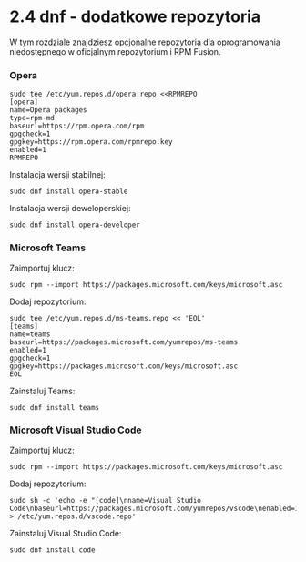 # 2.4 dnf - dodatkowe repozytoria

W tym rozdziale znajdziesz opcjonalne repozytoria dla oprogramowania niedostępnego w oficjalnym repozytorium i RPM Fusion.

### Opera
```
sudo tee /etc/yum.repos.d/opera.repo <<RPMREPO
[opera]
name=Opera packages
type=rpm-md
baseurl=https://rpm.opera.com/rpm
gpgcheck=1
gpgkey=https://rpm.opera.com/rpmrepo.key
enabled=1
RPMREPO
```
Instalacja wersji stabilnej:
```
sudo dnf install opera-stable
```
Instalacja wersji deweloperskiej:
```
sudo dnf install opera-developer
```

### Microsoft Teams

Zaimportuj klucz:
```
sudo rpm --import https://packages.microsoft.com/keys/microsoft.asc
```

Dodaj repozytorium:
```
sudo tee /etc/yum.repos.d/ms-teams.repo << 'EOL'
[teams]
name=teams
baseurl=https://packages.microsoft.com/yumrepos/ms-teams
enabled=1
gpgcheck=1
gpgkey=https://packages.microsoft.com/keys/microsoft.asc
EOL
```

Zainstaluj Teams:
```
sudo dnf install teams
```

### Microsoft Visual Studio Code

Zaimportuj klucz:
```
sudo rpm --import https://packages.microsoft.com/keys/microsoft.asc
```

Dodaj repozytorium:
```
sudo sh -c 'echo -e "[code]\nname=Visual Studio Code\nbaseurl=https://packages.microsoft.com/yumrepos/vscode\nenabled=1\ngpgcheck=1\ngpgkey=https://packages.microsoft.com/keys/microsoft.asc" > /etc/yum.repos.d/vscode.repo'
```

Zainstaluj Visual Studio Code:
```
sudo dnf install code
```
